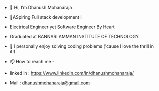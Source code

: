 - 👋 Hi, I’m Dhanush Mohanaraja
- 💞️ASpiring Full stack development !
- Electrical Engineer yet Software Engineer By Heart 
- Graduated at BANNARI AMMAN INSTITUTE OF TECHNOLOGY
- 👀 I personally enjoy solving coding problems ('cause I love the thrill in it!) 

- 📫 How to reach me -
-  linked in : https://www.linkedin.com/in/dhanushmohanaraja/
-  Mail : dhanushmohanaraja@gmail.com

<!---
DHANUSHMOHANARAJA01/DHANUSHMOHANARAJA01 is a ✨ special ✨ repository because its `README.md` (this file) appears on your GitHub profile.
You can click the Preview link to take a look at your changes.
--->
